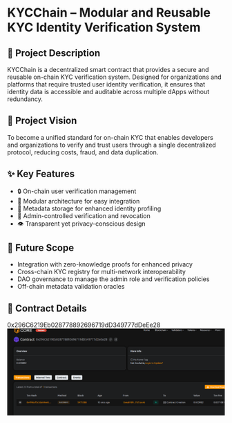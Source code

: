 # KYCChain – Modular and Reusable KYC Identity Verification System

## 📄 Project Description

KYCChain is a decentralized smart contract that provides a secure and reusable on-chain KYC verification system. Designed for organizations and platforms that require trusted user identity verification, it ensures that identity data is accessible and auditable across multiple dApps without redundancy.

## 🎯 Project Vision

To become a unified standard for on-chain KYC that enables developers and organizations to verify and trust users through a single decentralized protocol, reducing costs, fraud, and data duplication.

## ✨ Key Features

- 🔒 On-chain user verification management
- 🧩 Modular architecture for easy integration
- 🧠 Metadata storage for enhanced identity profiling
- 👮 Admin-controlled verification and revocation
- 👁️ Transparent yet privacy-conscious design

## 🔮 Future Scope

- Integration with zero-knowledge proofs for enhanced privacy
- Cross-chain KYC registry for multi-network interoperability
- DAO governance to manage the admin role and verification policies
- Off-chain metadata validation oracles

## 📜 Contract Details
0x296C6219Eb028778892696719dD349777dDeEe28
![alt text](image.png)